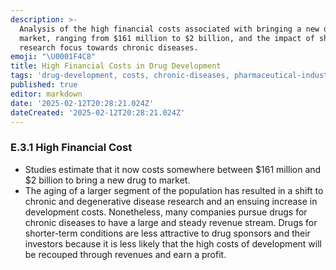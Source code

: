 ```yaml
---
description: >-
  Analysis of the high financial costs associated with bringing a new drug to
  market, ranging from $161 million to $2 billion, and the impact of shifting
  research focus towards chronic diseases.
emoji: "\U0001F4C8"
title: High Financial Costs in Drug Development
tags: 'drug-development, costs, chronic-diseases, pharmaceutical-industry'
published: true
editor: markdown
date: '2025-02-12T20:28:21.024Z'
dateCreated: '2025-02-12T20:28:21.024Z'
---
```

### E.3.1 High Financial Cost

- Studies estimate that it now costs somewhere between $161 million and $2 billion to bring a new drug to market.
- The aging of a larger segment of the population has resulted in a shift to chronic and degenerative disease research and an ensuing increase in development costs. Nonetheless, many companies pursue drugs for chronic diseases to have a large and steady revenue stream. Drugs for shorter-term conditions are less attractive to drug sponsors and their investors because it is less likely that the high costs of development will be recouped through revenues and earn a profit.

#
